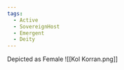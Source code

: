 ```yaml
---
tags:
  - Active
  - SovereignHost
  - Emergent
  - Deity
---
```

Depicted as Female
![[Kol Korran.png]]